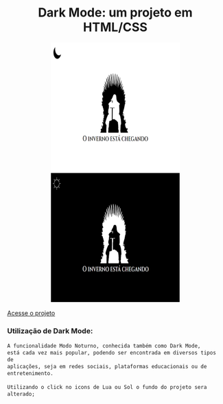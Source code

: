 <div align="center">
  <h1>
    Dark Mode: um projeto em HTML/CSS
  </h1>

  <img src="./img/white.svg" align="column" width="300" height="300">
  <img src="./img/dark-mode.svg" align="column" width="300" height="300">

</div>

[Acesse o projeto](https://allesoares95.github.io/DarkMode/)

### Utilização de Dark Mode:

    A funcionalidade Modo Noturno, conhecida também como Dark Mode, 
    está cada vez mais popular, podendo ser encontrada em diversos tipos de 
    aplicações, seja em redes sociais, plataformas educacionais ou de 
    entretenimento.

    Utilizando o click no icons de Lua ou Sol o fundo do projeto sera alterado;
    

